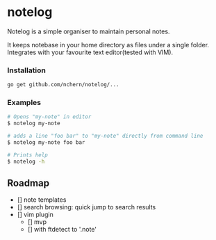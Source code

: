 # notelog

Notelog is a simple organiser to maintain personal notes.

It keeps notebase in your home directory as files under a single folder.
Integrates with your favourite text editor(tested with VIM).

### Installation
```bash
go get github.com/nchern/notelog/...
```

### Examples

```bash
# Opens "my-note" in editor
$ notelog my-note

# adds a line "foo bar" to "my-note" directly from command line
$ notelog my-note foo bar

# Prints help
$ notelog -h
```

## Roadmap

 - [] note templates
 - [] search browsing: quick jump to search results
 - [] vim plugin
    - [] mvp
    - [] with ftdetect to '.note'
